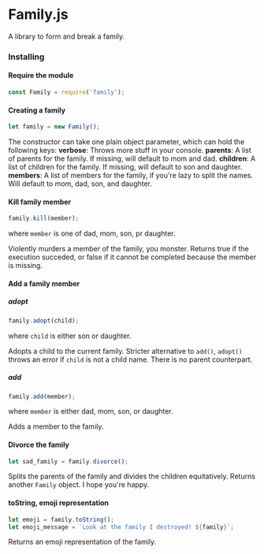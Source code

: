 # Family.js

A library to form and break a family.

### Installing

#### Require the module
```javascript
const Family = require('family');
```

#### Creating a family
```javascript
let family = new Family();
```
The constructor can take one plain object parameter, which can hold the following keys:
**verbose**: Throws more stuff in your console.
**parents**: A list of parents for the family. If missing, will default to mom and dad.
**children**: A list of children for the family. If missing, will default to son and daughter.
**members**: A list of members for the family, if you're lazy to split the names. Will default to mom, dad, son, and daughter.

#### Kill family member
```javascript
family.kill(member);
```
where `member` is one of dad, mom, son, pr daughter.

Violently murders a member of the family, you monster. Returns true if the execution succeded, or false if it cannot be completed because the member is missing.

#### Add a family member

##### adopt
```javascript
family.adopt(child);
```
where `child` is either son or daughter.

Adopts a child to the current family. Stricter alternative to `add()`, `adopt()` throws an error if `child` is not a child name. There is no parent counterpart.

##### add
```javascript
family.add(member);
```
where `member` is either dad, mom, son, or daughter.

Adds a member to the family.

#### Divorce the family
```javascript
let sad_family = family.divorce();
```

Splits the parents of the family and divides the children equitatively. Returns another `Family` object. I hope you're happy.

#### toString, emoji representation
```javascript
let emoji = family.toString();
let emoji_message = `Look at the family I destroyed! ${family}`;
```

Returns an emoji representation of the family.